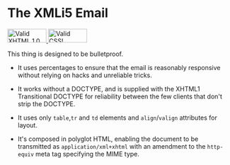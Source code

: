 # The XMLi5 Email

<p>
  <a href="http://validator.w3.org/check?uri=referer">
    <img src="http://www.w3.org/Icons/valid-xhtml10" alt="Valid XHTML 1.0 Transitional" height="31" width="88" border="0" style="border:0;width:88px;height:31px" />
  </a>
  <a href="http://jigsaw.w3.org/css-validator/check/referer">
    <img src="http://jigsaw.w3.org/css-validator/images/vcss-blue" alt="Valid CSS!" height="31" width="88" border="0" style="border:0;width:88px;height:31px" />
  </a>
</p>

This thing is designed to be bulletproof.

- It uses percentages to ensure that the email is reasonably responsive without relying on hacks and unreliable tricks.

- It works without a DOCTYPE, and is supplied with the XHTML1 Transitional DOCTYPE for reliability between the few clients that don't strip the DOCTYPE.

- It uses only `table`,`tr` and `td` elements and `align`/`valign` attributes for layout.

- It's composed in polyglot HTML, enabling the document to be transmitted as `application/xml+xhtml` with an amendment to the `http-equiv` meta tag specifying the MIME type.
